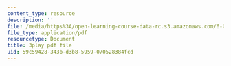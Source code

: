 ```yaml
---
content_type: resource
description: ''
file: /media/https%3A/open-learning-course-data-rc.s3.amazonaws.com/6-034-artificial-intelligence-fall-2010/59c59428343bd3b85959070528384fcd_L73hY1pBcQI.pdf
file_type: application/pdf
resourcetype: Document
title: 3play pdf file
uid: 59c59428-343b-d3b8-5959-070528384fcd
---
```

